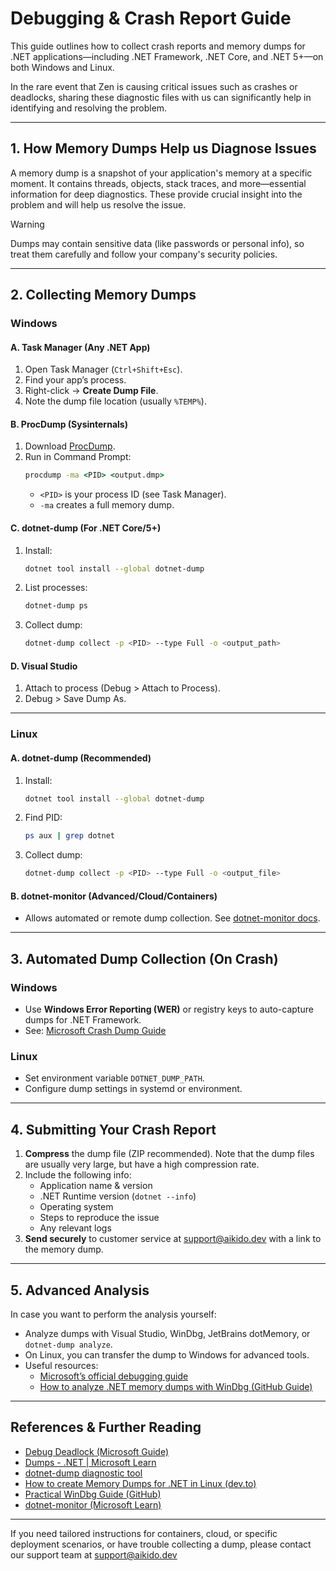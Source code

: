 # Debugging & Crash Report Guide

This guide outlines how to collect crash reports and memory dumps for .NET applications—including .NET Framework, .NET Core, and .NET 5+—on both Windows and Linux.

In the rare event that Zen is causing critical issues such as crashes or deadlocks, sharing these diagnostic files with us can significantly help in identifying and resolving the problem.

---

## 1. How Memory Dumps Help us Diagnose Issues

A memory dump is a snapshot of your application's memory at a specific moment. It contains threads, objects, stack traces, and more—essential information for deep diagnostics. These provide crucial insight into the problem and will help us resolve the issue.
> [!WARNING]
> Dumps may contain sensitive data (like passwords or personal info), so treat them carefully and follow your company's security policies.

---

## 2. Collecting Memory Dumps

### Windows

#### A. Task Manager (Any .NET App)
1. Open Task Manager (`Ctrl+Shift+Esc`).
2. Find your app’s process.
3. Right-click → **Create Dump File**.
4. Note the dump file location (usually `%TEMP%`).

#### B. ProcDump (Sysinternals)
1. Download [ProcDump](https://docs.microsoft.com/en-us/sysinternals/downloads/procdump).
2. Run in Command Prompt:
   ```cmd
   procdump -ma <PID> <output.dmp>
   ```
   - `<PID>` is your process ID (see Task Manager).
   - `-ma` creates a full memory dump.

#### C. dotnet-dump (For .NET Core/5+)
1. Install:
   ```sh
   dotnet tool install --global dotnet-dump
   ```
2. List processes:
   ```sh
   dotnet-dump ps
   ```
3. Collect dump:
   ```sh
   dotnet-dump collect -p <PID> --type Full -o <output_path>
   ```

#### D. Visual Studio
1. Attach to process (Debug > Attach to Process).
2. Debug > Save Dump As.

---

### Linux

#### A. dotnet-dump (Recommended)
1. Install:
   ```sh
   dotnet tool install --global dotnet-dump
   ```
2. Find PID:
   ```sh
   ps aux | grep dotnet
   ```
3. Collect dump:
   ```sh
   dotnet-dump collect -p <PID> --type Full -o <output_file>
   ```

#### B. dotnet-monitor (Advanced/Cloud/Containers)
- Allows automated or remote dump collection. See [dotnet-monitor docs](https://learn.microsoft.com/en-us/dotnet/core/diagnostics/dumps).

---

## 3. Automated Dump Collection (On Crash)

### Windows
- Use **Windows Error Reporting (WER)** or registry keys to auto-capture dumps for .NET Framework.
- See: [Microsoft Crash Dump Guide](https://learn.microsoft.com/en-us/dotnet/core/diagnostics/dumps)

### Linux
- Set environment variable `DOTNET_DUMP_PATH`.
- Configure dump settings in systemd or environment.

---

## 4. Submitting Your Crash Report

1. **Compress** the dump file (ZIP recommended). Note that the dump files are usually very large, but have a high compression rate.
2. Include the following info:
   - Application name & version
   - .NET Runtime version (`dotnet --info`)
   - Operating system
   - Steps to reproduce the issue
   - Any relevant logs
3. **Send securely** to customer service at support@aikido.dev with a link to the memory dump.

---

## 5. Advanced Analysis

In case you want to perform the analysis yourself:
- Analyze dumps with Visual Studio, WinDbg, JetBrains dotMemory, or `dotnet-dump analyze`.
- On Linux, you can transfer the dump to Windows for advanced tools.
- Useful resources:
  - [Microsoft’s official debugging guide](https://learn.microsoft.com/en-us/dotnet/core/diagnostics/debug-deadlock?tabs=windows)
  - [How to analyze .NET memory dumps with WinDbg (GitHub Guide)](https://github.com/bulentkazanci/Cheat-Sheet-Windbg/)

---

## References & Further Reading

- [Debug Deadlock (Microsoft Guide)](https://learn.microsoft.com/en-us/dotnet/core/diagnostics/debug-deadlock?tabs=windows)
- [Dumps - .NET | Microsoft Learn](https://learn.microsoft.com/en-us/dotnet/core/diagnostics/dumps)
- [dotnet-dump diagnostic tool](https://learn.microsoft.com/en-us/dotnet/core/diagnostics/dotnet-dump)
- [How to create Memory Dumps for .NET in Linux (dev.to)](https://dev.to/ernitingarg/how-to-create-and-analyze-memory-dumps-for-dotnet-applications-in-linux-3o8m)
- [Practical WinDbg Guide (GitHub)](https://github.com/bulentkazanci/Cheat-Sheet-Windbg/)
- [dotnet-monitor (Microsoft Learn)](https://learn.microsoft.com/en-us/dotnet/core/diagnostics/dotnet-monitor)

---

If you need tailored instructions for containers, cloud, or specific deployment scenarios, or have trouble collecting a dump, please contact our support team at support@aikido.dev
